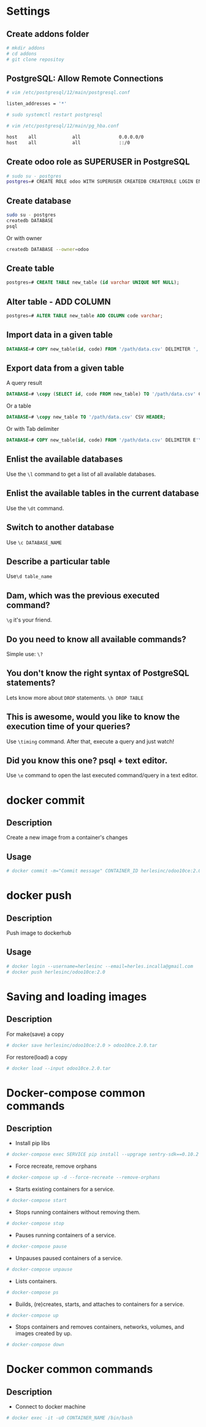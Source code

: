 # Settings

## Create addons folder

```bash
# mkdir addons
# cd addons
# git clone repositoy
```

## PostgreSQL: Allow Remote Connections

```bash
# vim /etc/postgresql/12/main/postgresql.conf

listen_addresses = '*'

# sudo systemctl restart postgresql
```

```bash
# vim /etc/postgresql/12/main/pg_hba.conf

host    all             all              0.0.0.0/0                       md5
host    all             all              ::/0                            md5
```

## Create odoo role as SUPERUSER in PostgreSQL

```bash
# sudo su - postgres
postgres=# CREATE ROLE odoo WITH SUPERUSER CREATEDB CREATEROLE LOGIN ENCRYPTED PASSWORD 'odoo';
```

## Create database

```bash
sudo su - postgres
createdb DATABASE
psql
```

Or with owner

```bash
createdb DATABASE --owner=odoo
```

## Create table

```sql
postgres=# CREATE TABLE new_table (id varchar UNIQUE NOT NULL);
```

## Alter table - ADD COLUMN

```sql
postgres=# ALTER TABLE new_table ADD COLUMN code varchar;
```

## Import data in a given table

```sql
DATABASE=# COPY new_table(id, code) FROM '/path/data.csv' DELIMITER ',' CSV HEADER;
```

## Export data from a given table

A query result

```sql
DATABASE=# \copy (SELECT id, code FROM new_table) TO '/path/data.csv' CSV HEADER;
```

Or a table

```sql
DATABASE=# \copy new_table TO '/path/data.csv' CSV HEADER;
```

Or with Tab delimiter

```sql
DATABASE=# COPY new_table(id, code) FROM '/path/data.csv' DELIMITER E'\t' CSV HEADER;
```

## Enlist the available databases

Use the `\l` command to get a list of all available databases.

## Enlist the available tables in the current database

Use the `\dt` command.

## Switch to another database

Use `\c DATABASE_NAME`

## Describe a particular table

Use`\d table_name`

## Dam, which was the previous executed command?

`\g` it's your friend.

## Do you need to know all available commands?

Simple use: `\?`

## You don't know the right syntax of PostgreSQL statements?

Lets know more about `DROP` statements. `\h DROP TABLE`

## This is awesome, would you like to know the execution time of your queries?

Use `\timing` command. After that, execute a query and just watch!

## Did you know this one? psql + text editor.

Use `\e` command to open the last executed command/query in a text editor.

# docker commit

## Description

Create a new image from a container's changes

## Usage

```bash
# docker commit -m="Commit message" CONTAINER_ID herlesinc/odoo10ce:2.0
```

<!-- https://stackoverflow.com/questions/2987433/how-to-import-csv-file-data-into-a-postgresql-table -->

# docker push

## Description

Push image to dockerhub

## Usage

```bash
# docker login --username=herlesinc --email=herles.incalla@gmail.com
# docker push herlesinc/odoo10ce:2.0
```

# Saving and loading images

## Description

For make(save) a copy

```bash
# docker save herlesinc/odoo10ce:2.0 > odoo10ce.2.0.tar
```

For restore(load) a copy

```bash
# docker load --input odoo10ce.2.0.tar
```

# Docker-compose common commands

## Description

- Install pip libs

```bash
# docker-compose exec SERVICE pip install --upgrage sentry-sdk==0.10.2
```

- Force recreate, remove orphans

```bash
# docker-compose up -d --force-recreate --remove-orphans
```

- Starts existing containers for a service.

```bash
# docker-compose start
```

- Stops running containers without removing them.

```bash
# docker-compose stop
```

- Pauses running containers of a service.

```bash
# docker-compose pause
```

- Unpauses paused containers of a service.

```bash
# docker-compose unpause
```

- Lists containers.

```bash
# docker-compose ps
```

- Builds, (re)creates, starts, and attaches to containers for a service.

```bash
# docker-compose up
```

- Stops containers and removes containers, networks, volumes, and images created by up.

```bash
# docker-compose down
```

# Docker common commands

## Description

- Connect to docker machine

```bash
# docker exec -it -u0 CONTAINER_NAME /bin/bash
```
